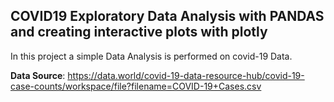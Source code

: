 ## COVID19 Exploratory Data Analysis with PANDAS and creating interactive plots with plotly

In this project a simple Data Analysis is performed on covid-19 Data.

**Data Source**: https://data.world/covid-19-data-resource-hub/covid-19-case-counts/workspace/file?filename=COVID-19+Cases.csv



